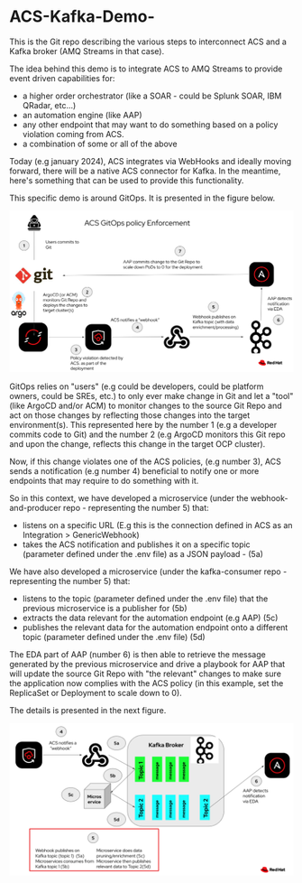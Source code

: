 # ACS-Kafka-Demo-
This is the Git repo describing the various steps to interconnect ACS and a Kafka broker (AMQ Streams in that case).

The idea behind this demo is to integrate ACS to AMQ Streams to provide event driven capabilities for:
- a higher order orchestrator (like a SOAR - could be Splunk SOAR, IBM QRadar, etc...)
- an automation engine (like AAP)
- any other endpoint that may want to do something based on a policy violation coming from ACS.
- a combination of some or all of the above

Today (e.g january 2024), ACS integrates via WebHooks and ideally moving forward, there will be a native ACS connector for Kafka.
In the meantime, here's something that can be used to provide this functionality.

This specific demo is around GitOps. It is presented in the figure below.

![Browser](https://github.com/SimonDelord/ACS-Kafka-Demo-/blob/main/images/ACS-Kafka-Demo.png)


GitOps relies on "users" (e.g could be developers, could be platform owners, could be SREs, etc.) to only ever make change in Git and let a "tool" (like ArgoCD and/or ACM) to monitor changes to the source Git Repo and act on those changes by reflecting those changes into the target environment(s).
This represented here by the number 1 (e.g a developer commits code to Git) and the number 2 (e.g ArgoCD monitors this Git repo and upon the change, reflects this change in the target OCP cluster). 

Now, if this change violates one of the ACS policies, (e.g number 3), ACS sends a notification (e.g number 4) beneficial to notify one or more endpoints that may require to do something with it.

So in this context, we have developed a microservice (under the webhook-and-producer repo - representing the number 5) that:
 - listens on a specific URL (E.g this is the connection defined in ACS as an Integration > GenericWebhook) 
 - takes the ACS notification and publishes it on a specific topic (parameter defined under the .env file) as a JSON payload - (5a)

We have also developed a microservice (under the kafka-consumer repo - representing the number 5) that:
 - listens to the topic (parameter defined under the .env file) that the previous microservice is a publisher for (5b)
 - extracts the data relevant for the automation endpoint (e.g AAP) (5c)
 - publishes the relevant data for the automation endpoint onto a different topic (parameter defined under the .env file) (5d)

The EDA part of AAP (number 6) is then able to retrieve the message generated by the previous microservice and drive a playbook for AAP that will update the source Git Repo with "the relevant" changes to make sure the application now complies with the ACS policy (in this example, set the ReplicaSet or Deployment to scale down to 0).

The details is presented in the next figure.

![Browser](https://github.com/SimonDelord/ACS-Kafka-Demo-/blob/main/images/ACS-Kafka-Interaction.png)
